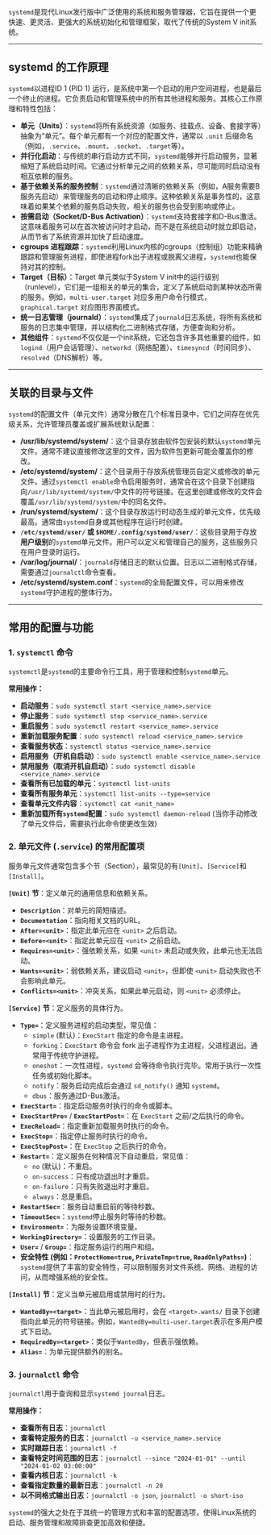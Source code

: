 `systemd`是现代Linux发行版中广泛使用的系统和服务管理器，它旨在提供一个更快速、更灵活、更强大的系统初始化和管理框架，取代了传统的System V init系统。

---

## systemd 的工作原理

`systemd`以进程ID 1 (PID 1) 运行，是系统中第一个启动的用户空间进程，也是最后一个终止的进程。它负责启动和管理系统中的所有其他进程和服务。其核心工作原理和特性包括：

* **单元（Units）**：`systemd`将所有系统资源（如服务、挂载点、设备、套接字等）抽象为“单元”。每个单元都有一个对应的配置文件，通常以 `.unit` 后缀命名（例如，`.service`、`.mount`、`.socket`、`.target`等）。
* **并行化启动**：与传统的串行启动方式不同，`systemd`能够并行启动服务，显著缩短了系统启动时间。它通过分析单元之间的依赖关系，尽可能同时启动没有相互依赖的服务。
* **基于依赖关系的服务控制**：`systemd`通过清晰的依赖关系（例如，A服务需要B服务先启动）来管理服务的启动和停止顺序。这种依赖关系是事务性的，这意味着如果某个依赖的服务启动失败，相关的服务也会受到影响或停止。
* **按需启动（Socket/D-Bus Activation）**：`systemd`支持套接字和D-Bus激活。这意味着服务可以在首次被访问时才启动，而不是在系统启动时就立即启动，从而节省了系统资源并加快了启动速度。
* **cgroups 进程跟踪**：`systemd`利用Linux内核的cgroups（控制组）功能来精确跟踪和管理服务进程，即使进程fork出子进程或脱离父进程，`systemd`也能保持对其的控制。
* **Target（目标）**：Target 单元类似于System V init中的运行级别（runlevel），它们是一组相关的单元的集合，定义了系统启动到某种状态所需的服务。例如，`multi-user.target` 对应多用户命令行模式，`graphical.target` 对应图形界面模式。
* **统一日志管理（journald）**：`systemd`集成了`journald`日志系统，将所有系统和服务的日志集中管理，并以结构化二进制格式存储，方便查询和分析。
* **其他组件**：`systemd`不仅仅是一个init系统，它还包含许多其他重要的组件，如`logind`（用户会话管理）、`networkd`（网络配置）、`timesyncd`（时间同步）、`resolved`（DNS解析）等。

---

## 关联的目录与文件

`systemd`的配置文件（单元文件）通常分散在几个标准目录中，它们之间存在优先级关系，允许管理员覆盖或扩展系统默认配置：

* **/usr/lib/systemd/system/**：这个目录存放由软件包安装的默认`systemd`单元文件。通常不建议直接修改这里的文件，因为软件包更新可能会覆盖你的修改。
* **/etc/systemd/system/**：这个目录用于存放系统管理员自定义或修改的单元文件。通过`systemctl enable`命令启用服务时，通常会在这个目录下创建指向`/usr/lib/systemd/system/`中文件的符号链接。在这里创建或修改的文件会覆盖`/usr/lib/systemd/system/`中的同名文件。
* **/run/systemd/system/**：这个目录存放运行时动态生成的单元文件，优先级最高。通常由`systemd`自身或其他程序在运行时创建。
* **`/etc/systemd/user/` 或 `$HOME/.config/systemd/user/`**：这些目录用于存放**用户级别**的`systemd`单元文件。用户可以定义和管理自己的服务，这些服务只在用户登录时运行。
* **/var/log/journal/**：`journald`存储日志的默认位置。日志以二进制格式存储，需要通过`journalctl`命令查看。
* **/etc/systemd/system.conf**：`systemd`的全局配置文件，可以用来修改`systemd`守护进程的整体行为。

---

## 常用的配置与功能

### 1. `systemctl` 命令

`systemctl`是`systemd`的主要命令行工具，用于管理和控制`systemd`单元。

**常用操作：**

* **启动服务**：`sudo systemctl start <service_name>.service`
* **停止服务**：`sudo systemctl stop <service_name>.service`
* **重启服务**：`sudo systemctl restart <service_name>.service`
* **重新加载服务配置**：`sudo systemctl reload <service_name>.service`
* **查看服务状态**：`systemctl status <service_name>.service`
* **启用服务（开机自启动）**：`sudo systemctl enable <service_name>.service`
* **禁用服务（取消开机自启动）**：`sudo systemctl disable <service_name>.service`
* **查看所有已加载的单元**：`systemctl list-units`
* **查看所有服务单元**：`systemctl list-units --type=service`
* **查看单元文件内容**：`systemctl cat <unit_name>`
* **重新加载所有`systemd`配置**：`sudo systemctl daemon-reload` (当你手动修改了单元文件后，需要执行此命令使更改生效)

### 2. 单元文件 (`.service`) 的常用配置项

服务单元文件通常包含多个节（Section），最常见的有`[Unit]`、`[Service]`和`[Install]`。

**`[Unit]` 节**：定义单元的通用信息和依赖关系。

* **`Description`**：对单元的简短描述。
* **`Documentation`**：指向相关文档的URL。
* **`After=<unit>`**：指定此单元应在 `<unit>` 之后启动。
* **`Before=<unit>`**：指定此单元应在 `<unit>` 之前启动。
* **`Requires=<unit>`**：强依赖关系，如果 `<unit>` 未启动或失败，此单元也无法启动。
* **`Wants=<unit>`**：弱依赖关系，建议启动 `<unit>`，但即使 `<unit>` 启动失败也不会影响此单元。
* **`Conflicts=<unit>`**：冲突关系，如果此单元启动，则 `<unit>` 必须停止。

**`[Service]` 节**：定义服务的具体行为。

* **`Type=`**：定义服务进程的启动类型，常见值：
    * `simple` (默认)：`ExecStart` 指定的命令是主进程。
    * `forking`：`ExecStart` 命令会 fork 出子进程作为主进程，父进程退出。通常用于传统守护进程。
    * `oneshot`：一次性进程，`systemd` 会等待命令执行完毕。常用于执行一次性任务或初始化脚本。
    * `notify`：服务启动完成后会通过 `sd_notify()` 通知 `systemd`。
    * `dbus`：服务通过D-Bus激活。
* **`ExecStart=`**：指定启动服务时执行的命令或脚本。
* **`ExecStartPre=`** / **`ExecStartPost=`**：在 `ExecStart` 之前/之后执行的命令。
* **`ExecReload=`**：指定重新加载服务时执行的命令。
* **`ExecStop=`**：指定停止服务时执行的命令。
* **`ExecStopPost=`**：在 `ExecStop` 之后执行的命令。
* **`Restart=`**：定义服务在何种情况下自动重启，常见值：
    * `no` (默认)：不重启。
    * `on-success`：只有成功退出时才重启。
    * `on-failure`：只有失败退出时才重启。
    * `always`：总是重启。
* **`RestartSec=`**：服务自动重启前的等待秒数。
* **`TimeoutSec=`**：`systemd`停止服务时等待的秒数。
* **`Environment=`**：为服务设置环境变量。
* **`WorkingDirectory=`**：设置服务的工作目录。
* **`User=`** / **`Group=`**：指定服务运行的用户和组。
* **安全特性 (例如：`ProtectHome=true`, `PrivateTmp=true`, `ReadOnlyPaths=`)**：`systemd`提供了丰富的安全特性，可以限制服务对文件系统、网络、进程的访问，从而增强系统的安全性。

**`[Install]` 节**：定义当单元被启用或禁用时的行为。

* **`WantedBy=<target>`**：当此单元被启用时，会在 `<target>.wants/` 目录下创建指向此单元的符号链接。例如，`WantedBy=multi-user.target`表示在多用户模式下启动。
* **`RequiredBy=<target>`**：类似于`WantedBy`，但表示强依赖。
* **`Alias=`**：为单元提供额外的别名。

### 3. `journalctl` 命令

`journalctl`用于查询和显示`systemd journal`日志。

**常用操作：**

* **查看所有日志**：`journalctl`
* **查看特定服务的日志**：`journalctl -u <service_name>.service`
* **实时跟踪日志**：`journalctl -f`
* **查看特定时间范围的日志**：`journalctl --since "2024-01-01" --until "2024-01-02 03:00:00"`
* **查看内核日志**：`journalctl -k`
* **查看指定数量的最新日志**：`journalctl -n 20`
* **以不同格式输出日志**：`journalctl -o json`, `journalctl -o short-iso`

`systemd`的强大之处在于其统一的管理方式和丰富的配置选项，使得Linux系统的启动、服务管理和故障排查更加高效和便捷。
